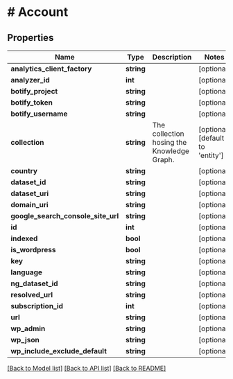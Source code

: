 # # Account

## Properties

Name | Type | Description | Notes
------------ | ------------- | ------------- | -------------
**analytics_client_factory** | **string** |  | [optional]
**analyzer_id** | **int** |  | [optional]
**botify_project** | **string** |  | [optional]
**botify_token** | **string** |  | [optional]
**botify_username** | **string** |  | [optional]
**collection** | **string** | The collection hosing the Knowledge Graph. | [optional] [default to 'entity']
**country** | **string** |  | [optional]
**dataset_id** | **string** |  | [optional]
**dataset_uri** | **string** |  | [optional]
**domain_uri** | **string** |  | [optional]
**google_search_console_site_url** | **string** |  | [optional]
**id** | **int** |  | [optional]
**indexed** | **bool** |  | [optional]
**is_wordpress** | **bool** |  | [optional]
**key** | **string** |  | [optional]
**language** | **string** |  | [optional]
**ng_dataset_id** | **string** |  | [optional]
**resolved_url** | **string** |  | [optional]
**subscription_id** | **int** |  | [optional]
**url** | **string** |  | [optional]
**wp_admin** | **string** |  | [optional]
**wp_json** | **string** |  | [optional]
**wp_include_exclude_default** | **string** |  | [optional]

[[Back to Model list]](../../README.md#models) [[Back to API list]](../../README.md#endpoints) [[Back to README]](../../README.md)
